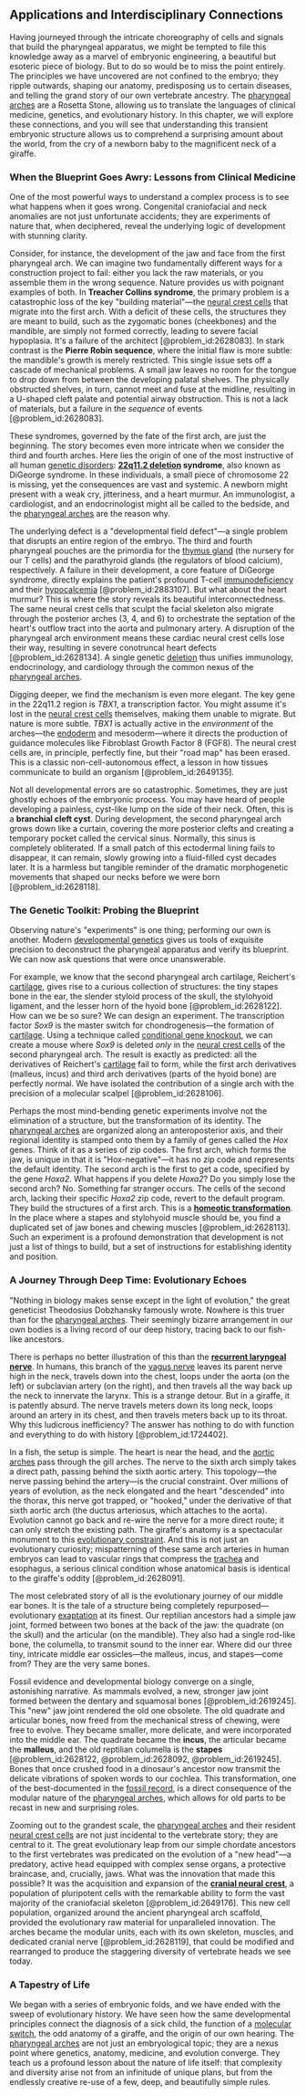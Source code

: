 ## Applications and Interdisciplinary Connections

Having journeyed through the intricate choreography of cells and signals that build the pharyngeal apparatus, we might be tempted to file this knowledge away as a marvel of embryonic engineering, a beautiful but esoteric piece of biology. But to do so would be to miss the point entirely. The principles we have uncovered are not confined to the embryo; they ripple outwards, shaping our anatomy, predisposing us to certain diseases, and telling the grand story of our own vertebrate ancestry. The [pharyngeal arches](@article_id:266219) are a Rosetta Stone, allowing us to translate the languages of clinical medicine, genetics, and evolutionary history. In this chapter, we will explore these connections, and you will see that understanding this transient embryonic structure allows us to comprehend a surprising amount about the world, from the cry of a newborn baby to the magnificent neck of a giraffe.

### When the Blueprint Goes Awry: Lessons from Clinical Medicine

One of the most powerful ways to understand a complex process is to see what happens when it goes wrong. Congenital craniofacial and neck anomalies are not just unfortunate accidents; they are experiments of nature that, when deciphered, reveal the underlying logic of development with stunning clarity.

Consider, for instance, the development of the jaw and face from the first pharyngeal arch. We can imagine two fundamentally different ways for a construction project to fail: either you lack the raw materials, or you assemble them in the wrong sequence. Nature provides us with poignant examples of both. In **Treacher Collins syndrome**, the primary problem is a catastrophic loss of the key "building material"—the [neural crest cells](@article_id:136493) that migrate into the first arch. With a deficit of these cells, the structures they are meant to build, such as the zygomatic bones (cheekbones) and the mandible, are simply not formed correctly, leading to severe facial hypoplasia. It's a failure of the architect [@problem_id:2628083]. In stark contrast is the **Pierre Robin sequence**, where the initial flaw is more subtle: the mandible's growth is merely restricted. This single issue sets off a cascade of mechanical problems. A small jaw leaves no room for the tongue to drop down from between the developing palatal shelves. The physically obstructed shelves, in turn, cannot meet and fuse at the midline, resulting in a U-shaped cleft palate and potential airway obstruction. This is not a lack of materials, but a failure in the _sequence_ of events [@problem_id:2628083].

These syndromes, governed by the fate of the first arch, are just the beginning. The story becomes even more intricate when we consider the third and fourth arches. Here lies the origin of one of the most instructive of all human [genetic disorders](@article_id:261465): **[22q11.2 deletion](@article_id:182116) syndrome**, also known as DiGeorge syndrome. In these individuals, a small piece of chromosome 22 is missing, yet the consequences are vast and systemic. A newborn might present with a weak cry, jitteriness, and a heart murmur. An immunologist, a cardiologist, and an endocrinologist might all be called to the bedside, and the [pharyngeal arches](@article_id:266219) are the reason why.

The underlying defect is a "developmental field defect"—a single problem that disrupts an entire region of the embryo. The third and fourth pharyngeal pouches are the primordia for the [thymus gland](@article_id:182143) (the nursery for our T cells) and the parathyroid glands (the regulators of blood calcium), respectively. A failure in their development, a core feature of DiGeorge syndrome, directly explains the patient's profound T-cell [immunodeficiency](@article_id:203828) and their [hypocalcemia](@article_id:154997) [@problem_id:2883107]. But what about the heart murmur? This is where the story reveals its beautiful interconnectedness. The same neural crest cells that sculpt the facial skeleton also migrate through the posterior arches (3, 4, and 6) to orchestrate the septation of the heart's outflow tract into the aorta and pulmonary artery. A disruption of the pharyngeal arch environment means these cardiac neural crest cells lose their way, resulting in severe conotruncal heart defects [@problem_id:2628134]. A single genetic [deletion](@article_id:148616) thus unifies immunology, endocrinology, and cardiology through the common nexus of the [pharyngeal arches](@article_id:266219).

Digging deeper, we find the mechanism is even more elegant. The key gene in the 22q11.2 region is *TBX1*, a transcription factor. You might assume it's lost in the [neural crest cells](@article_id:136493) themselves, making them unable to migrate. But nature is more subtle. *TBX1* is actually active in the *environment* of the arches—the [endoderm](@article_id:139927) and mesoderm—where it directs the production of guidance molecules like Fibroblast Growth Factor 8 (FGF8). The neural crest cells are, in principle, perfectly fine, but their "road map" has been erased. This is a classic non-cell-autonomous effect, a lesson in how tissues communicate to build an organism [@problem_id:2649135].

Not all developmental errors are so catastrophic. Sometimes, they are just ghostly echoes of the embryonic process. You may have heard of people developing a painless, cyst-like lump on the side of their neck. Often, this is a **branchial cleft cyst**. During development, the second pharyngeal arch grows down like a curtain, covering the more posterior clefts and creating a temporary pocket called the cervical sinus. Normally, this sinus is completely obliterated. If a small patch of this ectodermal lining fails to disappear, it can remain, slowly growing into a fluid-filled cyst decades later. It is a harmless but tangible reminder of the dramatic morphogenetic movements that shaped our necks before we were born [@problem_id:2628118].

### The Genetic Toolkit: Probing the Blueprint

Observing nature's "experiments" is one thing; performing our own is another. Modern [developmental genetics](@article_id:262724) gives us tools of exquisite precision to deconstruct the pharyngeal apparatus and verify its blueprint. We can now ask questions that were once unanswerable.

For example, we know that the second pharyngeal arch cartilage, Reichert's [cartilage](@article_id:268797), gives rise to a curious collection of structures: the tiny stapes bone in the ear, the slender styloid process of the skull, the stylohyoid ligament, and the lesser horn of the hyoid bone [@problem_id:2628122]. How can we be so sure? We can design an experiment. The transcription factor *Sox9* is the master switch for chondrogenesis—the formation of [cartilage](@article_id:268797). Using a technique called [conditional gene knockout](@article_id:189909), we can create a mouse where *Sox9* is deleted *only* in the [neural crest cells](@article_id:136493) of the second pharyngeal arch. The result is exactly as predicted: all the derivatives of Reichert's [cartilage](@article_id:268797) fail to form, while the first arch derivatives (malleus, incus) and third arch derivatives (parts of the hyoid bone) are perfectly normal. We have isolated the contribution of a single arch with the precision of a molecular scalpel [@problem_id:2628106].

Perhaps the most mind-bending genetic experiments involve not the elimination of a structure, but the transformation of its identity. The [pharyngeal arches](@article_id:266219) are organized along an anteroposterior axis, and their regional identity is stamped onto them by a family of genes called the *Hox* genes. Think of it as a series of zip codes. The first arch, which forms the jaw, is unique in that it is "Hox-negative"—it has no zip code and represents the default identity. The second arch is the first to get a code, specified by the gene *Hoxa2*. What happens if you delete *Hoxa2*? Do you simply lose the second arch? No. Something far stranger occurs. The cells of the second arch, lacking their specific *Hoxa2* zip code, revert to the default program. They build the structures of a first arch. This is a **[homeotic transformation](@article_id:270921)**. In the place where a stapes and stylohyoid muscle should be, you find a duplicated set of jaw bones and chewing muscles [@problem_id:2628113]. Such an experiment is a profound demonstration that development is not just a list of things to build, but a set of instructions for establishing identity and position.

### A Journey Through Deep Time: Evolutionary Echoes

"Nothing in biology makes sense except in the light of evolution," the great geneticist Theodosius Dobzhansky famously wrote. Nowhere is this truer than for the [pharyngeal arches](@article_id:266219). Their seemingly bizarre arrangement in our own bodies is a living record of our deep history, tracing back to our fish-like ancestors.

There is perhaps no better illustration of this than the **[recurrent laryngeal nerve](@article_id:167577)**. In humans, this branch of the [vagus nerve](@article_id:149364) leaves its parent nerve high in the neck, travels down into the chest, loops under the aorta (on the left) or subclavian artery (on the right), and then travels all the way back up the neck to innervate the larynx. This is a strange detour. But in a giraffe, it is patently absurd. The nerve travels meters down its long neck, loops around an artery in its chest, and then travels meters back up to its throat. Why this ludicrous inefficiency? The answer has nothing to do with function and everything to do with history [@problem_id:1724402].

In a fish, the setup is simple. The heart is near the head, and the [aortic arches](@article_id:265391) pass through the gill arches. The nerve to the sixth arch simply takes a direct path, passing behind the sixth aortic artery. This topology—the nerve passing behind the artery—is the crucial constraint. Over millions of years of evolution, as the neck elongated and the heart "descended" into the thorax, this nerve got trapped, or "hooked," under the derivative of that sixth aortic arch (the ductus arteriosus, which attaches to the aorta). Evolution cannot go back and re-wire the nerve for a more direct route; it can only stretch the existing path. The giraffe's anatomy is a spectacular monument to this [evolutionary constraint](@article_id:187076). And this is not just an evolutionary curiosity; mispatterning of these same arch arteries in human embryos can lead to vascular rings that compress the [trachea](@article_id:149680) and esophagus, a serious clinical condition whose anatomical basis is identical to the giraffe's oddity [@problem_id:2628091].

The most celebrated story of all is the evolutionary journey of our middle ear bones. It is the tale of a structure being completely repurposed—evolutionary [exaptation](@article_id:170340) at its finest. Our reptilian ancestors had a simple jaw joint, formed between two bones at the back of the jaw: the quadrate (on the skull) and the articular (on the mandible). They also had a single rod-like bone, the columella, to transmit sound to the inner ear. Where did our three tiny, intricate middle ear ossicles—the malleus, incus, and stapes—come from? They are the very same bones.

Fossil evidence and developmental biology converge on a single, astonishing narrative. As mammals evolved, a new, stronger jaw joint formed between the dentary and squamosal bones [@problem_id:2619245]. This "new" jaw joint rendered the old one obsolete. The old quadrate and articular bones, now freed from the mechanical stress of chewing, were free to evolve. They became smaller, more delicate, and were incorporated into the middle ear. The quadrate became the **incus**, the articular became the **malleus**, and the old reptilian columella is the **stapes** [@problem_id:2628122, @problem_id:2628092, @problem_id:2619245]. Bones that once crushed food in a dinosaur's ancestor now transmit the delicate vibrations of spoken words to our cochlea. This transformation, one of the best-documented in the [fossil record](@article_id:136199), is a direct consequence of the modular nature of the [pharyngeal arches](@article_id:266219), which allows for old parts to be recast in new and surprising roles.

Zooming out to the grandest scale, the [pharyngeal arches](@article_id:266219) and their resident [neural crest cells](@article_id:136493) are not just incidental to the vertebrate story; they are central to it. The great evolutionary leap from our simple chordate ancestors to the first vertebrates was predicated on the evolution of a "new head"—a predatory, active head equipped with complex sense organs, a protective braincase, and, crucially, jaws. What was the innovation that made this possible? It was the acquisition and expansion of the **[cranial neural crest](@article_id:270604)**, a population of pluripotent cells with the remarkable ability to form the vast majority of the craniofacial skeleton [@problem_id:2649176]. This new cell population, organized around the ancient pharyngeal arch scaffold, provided the evolutionary raw material for unparalleled innovation. The arches became the modular units, each with its own skeleton, muscles, and dedicated cranial nerve [@problem_id:2628119], that could be modified and rearranged to produce the staggering diversity of vertebrate heads we see today.

### A Tapestry of Life

We began with a series of embryonic folds, and we have ended with the sweep of evolutionary history. We have seen how the same developmental principles connect the diagnosis of a sick child, the function of a [molecular switch](@article_id:270073), the odd anatomy of a giraffe, and the origin of our own hearing. The [pharyngeal arches](@article_id:266219) are not just an embryological topic; they are a nexus point where genetics, anatomy, medicine, and evolution converge. They teach us a profound lesson about the nature of life itself: that complexity and diversity arise not from an infinitude of unique plans, but from the endlessly creative re-use of a few, deep, and beautifully simple rules.